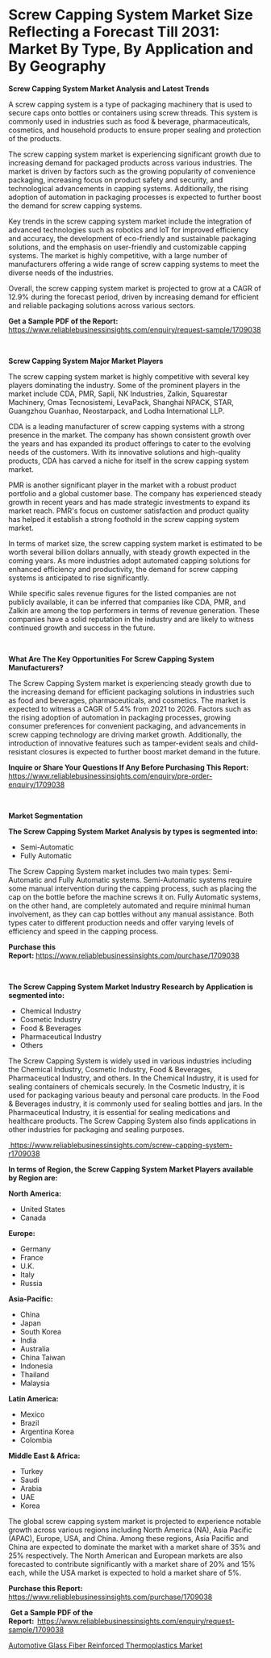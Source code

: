 <p><h1>Screw Capping System Market Size Reflecting a Forecast Till 2031: Market By Type, By Application and By Geography</h1></p><p><strong>Screw Capping System Market Analysis and Latest Trends</strong></p>
<p><p>A screw capping system is a type of packaging machinery that is used to secure caps onto bottles or containers using screw threads. This system is commonly used in industries such as food & beverage, pharmaceuticals, cosmetics, and household products to ensure proper sealing and protection of the products.</p><p>The screw capping system market is experiencing significant growth due to increasing demand for packaged products across various industries. The market is driven by factors such as the growing popularity of convenience packaging, increasing focus on product safety and security, and technological advancements in capping systems. Additionally, the rising adoption of automation in packaging processes is expected to further boost the demand for screw capping systems.</p><p>Key trends in the screw capping system market include the integration of advanced technologies such as robotics and IoT for improved efficiency and accuracy, the development of eco-friendly and sustainable packaging solutions, and the emphasis on user-friendly and customizable capping systems. The market is highly competitive, with a large number of manufacturers offering a wide range of screw capping systems to meet the diverse needs of the industries. </p><p>Overall, the screw capping system market is projected to grow at a CAGR of 12.9% during the forecast period, driven by increasing demand for efficient and reliable packaging solutions across various sectors.</p></p>
<p><strong>Get a Sample PDF of the Report:&nbsp;</strong> <a href="https://www.reliablebusinessinsights.com/enquiry/request-sample/1709038">https://www.reliablebusinessinsights.com/enquiry/request-sample/1709038</a></p>
<p>&nbsp;</p>
<p><strong>Screw Capping System Major Market Players</strong></p>
<p><p>The screw capping system market is highly competitive with several key players dominating the industry. Some of the prominent players in the market include CDA, PMR, Sapli, NK Industries, Zalkin, Squarestar Machinery, Omas Tecnosistemi, LevaPack, Shanghai NPACK, STAR, Guangzhou Guanhao, Neostarpack, and Lodha International LLP.</p><p>CDA is a leading manufacturer of screw capping systems with a strong presence in the market. The company has shown consistent growth over the years and has expanded its product offerings to cater to the evolving needs of the customers. With its innovative solutions and high-quality products, CDA has carved a niche for itself in the screw capping system market.</p><p>PMR is another significant player in the market with a robust product portfolio and a global customer base. The company has experienced steady growth in recent years and has made strategic investments to expand its market reach. PMR's focus on customer satisfaction and product quality has helped it establish a strong foothold in the screw capping system market.</p><p>In terms of market size, the screw capping system market is estimated to be worth several billion dollars annually, with steady growth expected in the coming years. As more industries adopt automated capping solutions for enhanced efficiency and productivity, the demand for screw capping systems is anticipated to rise significantly.</p><p>While specific sales revenue figures for the listed companies are not publicly available, it can be inferred that companies like CDA, PMR, and Zalkin are among the top performers in terms of revenue generation. These companies have a solid reputation in the industry and are likely to witness continued growth and success in the future.</p></p>
<p>&nbsp;</p>
<p><strong>What Are The Key Opportunities For Screw Capping System Manufacturers?</strong></p>
<p><p>The Screw Capping System market is experiencing steady growth due to the increasing demand for efficient packaging solutions in industries such as food and beverages, pharmaceuticals, and cosmetics. The market is expected to witness a CAGR of 5.4% from 2021 to 2026. Factors such as the rising adoption of automation in packaging processes, growing consumer preferences for convenient packaging, and advancements in screw capping technology are driving market growth. Additionally, the introduction of innovative features such as tamper-evident seals and child-resistant closures is expected to further boost market demand in the future.</p></p>
<p><strong>Inquire or Share Your Questions If Any Before Purchasing This Report:</strong> <a href="https://www.reliablebusinessinsights.com/enquiry/pre-order-enquiry/1709038">https://www.reliablebusinessinsights.com/enquiry/pre-order-enquiry/1709038</a></p>
<p>&nbsp;</p>
<p><strong>Market Segmentation</strong></p>
<p><strong>The Screw Capping System Market Analysis by types is segmented into:</strong></p>
<p><ul><li>Semi-Automatic</li><li>Fully Automatic</li></ul></p>
<p><p>The Screw Capping System market includes two main types: Semi-Automatic and Fully Automatic systems. Semi-Automatic systems require some manual intervention during the capping process, such as placing the cap on the bottle before the machine screws it on. Fully Automatic systems, on the other hand, are completely automated and require minimal human involvement, as they can cap bottles without any manual assistance. Both types cater to different production needs and offer varying levels of efficiency and speed in the capping process.</p></p>
<p><strong>Purchase this Report:&nbsp;</strong><a href="https://www.reliablebusinessinsights.com/purchase/1709038">https://www.reliablebusinessinsights.com/purchase/1709038</a></p>
<p>&nbsp;</p>
<p><strong>The Screw Capping System Market Industry Research by Application is segmented into:</strong></p>
<p><ul><li>Chemical Industry</li><li>Cosmetic Industry</li><li>Food & Beverages</li><li>Pharmaceutical Industry</li><li>Others</li></ul></p>
<p><p>The Screw Capping System is widely used in various industries including the Chemical Industry, Cosmetic Industry, Food & Beverages, Pharmaceutical Industry, and others. In the Chemical Industry, it is used for sealing containers of chemicals securely. In the Cosmetic Industry, it is used for packaging various beauty and personal care products. In the Food & Beverages industry, it is commonly used for sealing bottles and jars. In the Pharmaceutical Industry, it is essential for sealing medications and healthcare products. The Screw Capping System also finds applications in other industries for packaging and sealing purposes.</p></p>
<p><a href="https://www.reliablebusinessinsights.com/screw-capping-system-r1709038">&nbsp;https://www.reliablebusinessinsights.com/screw-capping-system-r1709038</a></p>
<p><strong>In terms of Region, the Screw Capping System Market Players available by Region are:</strong></p>
<p>
    <p> <strong> North America: </strong>
        <ul>
            <li>United States</li>
            <li>Canada</li>
        </ul>
        </p> 
    <p> <strong> Europe: </strong>
        <ul>
            <li>Germany</li>
            <li>France</li>
            <li>U.K.</li>
            <li>Italy</li>
            <li>Russia</li>
        </ul>
        </p> 
    <p> <strong> Asia-Pacific: </strong>
        <ul>
            <li>China</li>
            <li>Japan</li>
            <li>South Korea</li>
            <li>India</li>
            <li>Australia</li>
            <li>China Taiwan</li>
            <li>Indonesia</li>
            <li>Thailand</li>
            <li>Malaysia</li>
        </ul>
        </p> 
    <p> <strong> Latin America: </strong>
        <ul>
            <li>Mexico</li>
            <li>Brazil</li>
            <li>Argentina Korea</li>
            <li>Colombia</li>
        </ul>
        </p> 
    <p> <strong> Middle East & Africa: </strong>
        <ul>
            <li>Turkey</li>
            <li>Saudi</li>
            <li>Arabia</li>
            <li>UAE</li>
            <li>Korea</li>
        </ul>
    </p>
    </p>
<p><p>The global screw capping system market is projected to experience notable growth across various regions including North America (NA), Asia Pacific (APAC), Europe, USA, and China. Among these regions, Asia Pacific and China are expected to dominate the market with a market share of 35% and 25% respectively. The North American and European markets are also forecasted to contribute significantly with a market share of 20% and 15% each, while the USA market is expected to hold a market share of 5%.</p></p>
<p><strong>Purchase this Report: </strong><a href="https://www.reliablebusinessinsights.com/purchase/1709038">https://www.reliablebusinessinsights.com/purchase/1709038</a></p>
<p>&nbsp;<strong>Get a Sample PDF of the Report:&nbsp;&nbsp;</strong><a href="https://www.reliablebusinessinsights.com/enquiry/request-sample/1709038">https://www.reliablebusinessinsights.com/enquiry/request-sample/1709038</a></p>
<p><strong></strong></p>
<p><p><a href="https://github.com/kishanagarner91/Market-Research-Report-List-1/blob/main/automotive-glass-fiber-reinforced-thermoplastics-market.md">Automotive Glass Fiber Reinforced Thermoplastics Market</a></p></p>